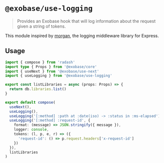 # `@exobase/use-logging`

> Provides an Exobase hook that will log information about the request given a string of tokens.

This module inspired by [morgan](https://github.com/expressjs/morgan), the logging middleware library for Express.

## Usage

```ts
import { compose } from 'radash'
import type { Props } from '@exobase/core'
import { useNext } from '@exobase/use-next'
import { useLogging } from '@exobase/use-logging'

export const listLibraries = async (props: Props) => {
  return db.libraries.list()
}

export default compose(
  useNext(),
  useLogging(),
  useLogging('[:method] :path at :date(iso) -> :status in :ms-elapsed'),
  useLogging('[:method] :request-id', {
    format: (message) => JSON.stringify({ message }),
    logger: console,
    tokens: (l, p, e, r) => ({
      'request-id': () => p.request.headers['x-request-id']
    })
  }),
  listLibraries
)
```
